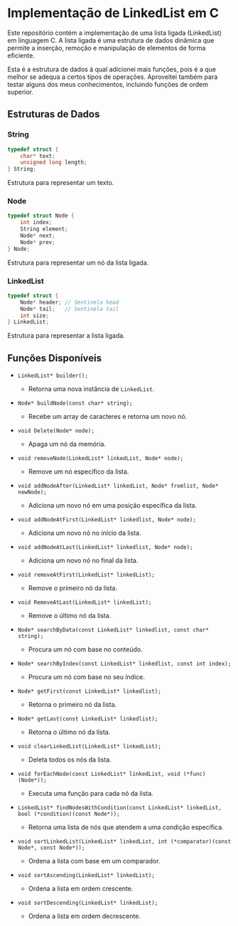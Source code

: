 # Implementação de LinkedList em C

Este repositório contém a implementação de uma lista ligada (LinkedList) em linguagem C. A lista ligada é uma estrutura de dados dinâmica que permite a inserção, remoção e manipulação de elementos de forma eficiente.

Esta é a estrutura de dados à qual adicionei mais funções, pois é a que melhor se adequa a certos tipos de operações. Aproveitei também para testar alguns dos meus conhecimentos, incluindo funções de ordem superior.

## Estruturas de Dados

### String
```c
typedef struct {
    char* text;
    unsigned long length;
} String;
```
Estrutura para representar um texto.

### Node 

```c
typedef struct Node {
    int index;
    String element;
    Node* next;
    Node* prev;
} Node;
```
Estrutura para representar um nó da lista ligada.

### LinkedList

```c
typedef struct {
    Node* header; // Sentinela head
    Node* tail;   // Sentinela tail
    int size;
} LinkedList;
```
Estrutura para representar a lista ligada.

Funções Disponíveis
-------------------

- `LinkedList* builder();`
    - Retorna uma nova instância de `LinkedList`.
    
- `Node* buildNode(const char* string);`
    - Recebe um array de caracteres e retorna um novo nó.
    
- `void Delete(Node* node);`
    - Apaga um nó da memória.
    
- `void removeNode(LinkedList* linkedList, Node* node);`
    - Remove um nó específico da lista.
    
- `void addNodeAfter(LinkedList* linkedList, Node* fromlist, Node* newNode);`
    - Adiciona um novo nó em uma posição específica da lista.
    
- `void addNodeAtFirst(LinkedList* linkedlist, Node* node);`
    - Adiciona um novo nó no início da lista.
    
- `void addNodeAtLast(LinkedList* linkedlist, Node* node);`
    - Adiciona um novo nó no final da lista.
    
- `void removeAtFirst(LinkedList* linkedList);`
    - Remove o primeiro nó da lista.
    
- `void RemoveAtLast(LinkedList* linkedList);`
    - Remove o último nó da lista.
    
- `Node* searchByData(const LinkedList* linkedlist, const char* string);`
    - Procura um nó com base no conteúdo.
    
- `Node* searchByIndex(const LinkedList* linkedlist, const int index);`
    - Procura um nó com base no seu índice.
    
- `Node* getFirst(const LinkedList* linkedlist);`
    - Retorna o primeiro nó da lista.
    
- `Node* getLast(const LinkedList* linkedlist);`
    - Retorna o último nó da lista.
    
- `void clearLinkedList(LinkedList* linkedList);`
    - Deleta todos os nós da lista.
    
- `void forEachNode(const LinkedList* linkedList, void (*func)(Node*));`
    - Executa uma função para cada nó da lista.
    
- `LinkedList* findNodesWithCondition(const LinkedList* linkedList, bool (*condition)(const Node*));`
    - Retorna uma lista de nós que atendem a uma condição específica.
    
- `void sortLinkedList(LinkedList* linkedList, int (*comparator)(const Node*, const Node*));`
    - Ordena a lista com base em um comparador.
    
- `void sortAscending(LinkedList* linkedList);`
    - Ordena a lista em ordem crescente.
    
- `void sortDescending(LinkedList* linkedList);`
    - Ordena a lista em ordem decrescente.
